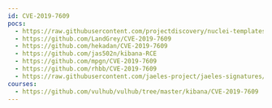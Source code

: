 ```yaml
---
id: CVE-2019-7609
pocs:
  - https://raw.githubusercontent.com/projectdiscovery/nuclei-templates/master/cves/CVE-2019-7609.yaml
  - https://github.com/LandGrey/CVE-2019-7609
  - https://github.com/hekadan/CVE-2019-7609
  - https://github.com/jas502n/kibana-RCE
  - https://github.com/mpgn/CVE-2019-7609
  - https://github.com/rhbb/CVE-2019-7609
  - https://raw.githubusercontent.com/jaeles-project/jaeles-signatures/master/cves/kibana-timelion-code-execution-cve-2019-7609.yaml
courses:
  - https://github.com/vulhub/vulhub/tree/master/kibana/CVE-2019-7609
---
```

